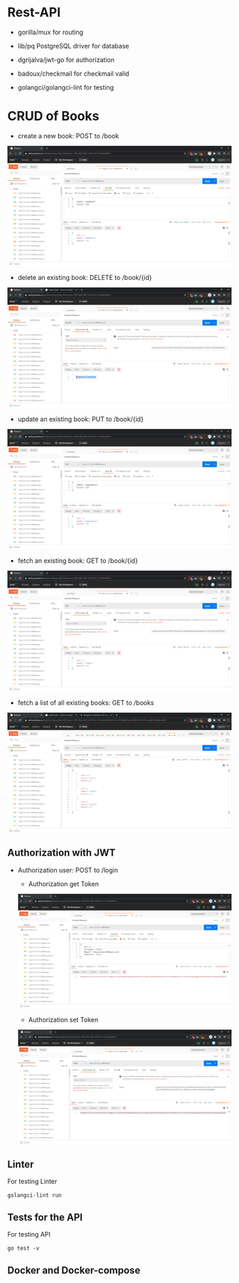 # Rest-API
- gorilla/mux for routing

- lib/pq PostgreSQL driver for database

- dgrijalva/jwt-go for authorization

- badoux/checkmail for checkmail valid

- golangci/golangci-lint for testing

# CRUD of Books
- create a new book: POST to /book

![](images/createBook.png)

- delete an existing book: DELETE to /book/{id}

![](images/deleteBook.png)

- update an existing book: PUT to /book/{id}

![](images/updateBook.png)

- fetch an existing book: GET to /book/{id}

![](images/getBook.png)

- fetch a list of all existing books: GET to /books

![](images/getBooks.png)

## Authorization with JWT

- Authorization user: POST to /login

   - Authorization get Token

   ![](images/authorizationGetToken.png)

   - Authorization set Token

   ![](images/authorizationSetToken.png)



## Linter
For testing Linter

```
golangci-lint run 
```

## Tests for the API
For testing API

```
go test -v
```

## Docker and Docker-compose



